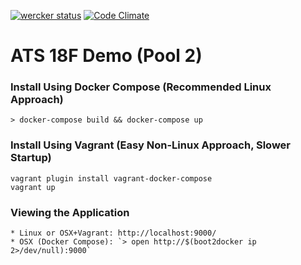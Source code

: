 [![wercker status](https://app.wercker.com/status/e39e9ad81e711bf363bb159deddb9e7a/s/master "wercker status")](https://app.wercker.com/project/bykey/e39e9ad81e711bf363bb159deddb9e7a)
[![Code Climate](https://codeclimate.com/repos/55845aeb6956805917006f76/badges/bae1be1b55e103c9689c/gpa.svg)](https://codeclimate.com/repos/55845aeb6956805917006f76/feed)
# ATS 18F Demo (Pool 2)

### Install Using Docker Compose (Recommended Linux Approach)
    > docker-compose build && docker-compose up
        
### Install Using Vagrant (Easy Non-Linux Approach, Slower Startup)
    vagrant plugin install vagrant-docker-compose
    vagrant up
    
### Viewing the Application
    * Linux or OSX+Vagrant: http://localhost:9000/
    * OSX (Docker Compose): `> open http://$(boot2docker ip 2>/dev/null):9000`

